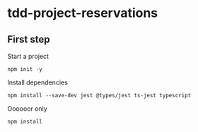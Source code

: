 # tdd-project-reservations

## First step

Start a project
```
npm init -y
```

Install dependencies
```
npm install --save-dev jest @types/jest ts-jest typescript
```

Oooooor only
```
npm install
```